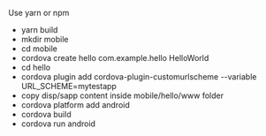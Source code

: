 Use yarn or npm 

- yarn build
- mkdir mobile
- cd mobile
- cordova create hello com.example.hello HelloWorld
- cd hello
- cordova plugin add cordova-plugin-customurlscheme --variable URL_SCHEME=mytestapp
- copy disp/sapp content inside mobile/hello/www folder
- cordova platform add android
- cordova build
- cordova run android
